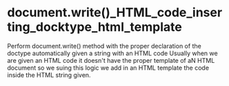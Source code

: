 # document.write()_HTML_code_inserting_docktype_html_template
Perform document.write() method with the proper declaration of the doctype automatically given a string with an HTML code
Usually when we are given an HTML code it doesn't have the proper template of aN HTML document so we suing this logic we add in an HTML template the code inside the HTML string given.  
